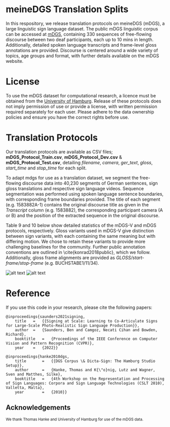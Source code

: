 # meineDGS Translation Splits

In this respository, we release translation protocols on meineDGS (mDGS), a large linguistic sign language dataset. The public mDGS linguistic corpus can be accessed at [mDGS](https://www.sign-lang.uni-hamburg.de/dgs-korpus/index.php/welcome.html), containing 330 sequences of free-flowing discourse between two deaf participants, each up to 10 mins in length.  Additionally, detailed spoken language transcripts and frame-level gloss annotations are provided. Discourse is centered around a wide variety of topics, age groups and format, with further details available on the mDGS website. 

# License

To use the mDGS dataset for computational research, a licence must be obtained from the [University of Hamburg](thomas.hanke@uni-hamburg.de). Release of these protocols does not imply permission of use or provide a license, with written permission required separately for each user. Please adhere to the data ownership policies and ensure you have the correct rights before use.

# Translation Protocols

Our translation protocols are available as CSV files; **mDGS_Protocol_Train.csv**, **mDGS_Protocol_Dev.csv** & **mDGS_Protocol_Test.csv**, detailing *filename*, *camera*, *ger\_text*, *gloss*, *start\_time* and *stop\_time* for each split.

To adapt mdgs for use as a translation dataset, we segment the free-flowing discourse data into 40,230 segments of German sentences, sign gloss translations and respective sign language videos. Sequence segmentation was performed using spoken language sentence boundaries, with corresponding frame boundaries provided. The title of each segment (e.g. 1583882A-1) contains the original discourse title as given in the *Transcript* column (e.g. 1583882), the corresponding participant camera (A or B) and the position of the extracted sequence in the original discourse. 

Table 9 and 10 below show detailed statistics of the mDGS-V and mDGS protocols, respectively. Gloss variants used in mDGS-V give distinction between sign variants, with each containing the same meaning but with differing motion. We chose to retain these variants to provide more challenging baselines for the community. Further public annotation conventions are outlined in \cite{konrad2018public}, which we follow. Additionally, gloss frame alignments are provided as *GLOSS/start-frame/stop-frame* (e.g. BUCHSTABE1/11/34).

![alt text](https://github.com/BenSaunders27/meineDGS-Translation-Splits/blob/main/mDGS-V_Table.png?raw=true)
![alt text](https://github.com/BenSaunders27/meineDGS-Translation-Splits/blob/main/mDGS_Table.png?raw=true)

# Reference

If you use this code in your research, please cite the following papers:

```
@inproceedings{saunders2021signing,
    title	=	{{Signing at Scale: Learning to Co-Articulate Signs for Large-Scale Photo-Realistic Sign Language Production}},
    author	=	{Saunders, Ben and Camgoz, Necati Cihan and Bowden, Richard},
    booktitle	=	{Proceedings of the IEEE Conference on Computer Vision and Pattern Recognition (CVPR)},
    year	=	{2022}}

@inproceedings{hanke2010dgs,
    title       =   {{DGS Corpus \& Dicta-Sign: The Hamburg Studio Setup}},
    author      =   {Hanke, Thomas and K{\"o}nig, Lutz and Wagner, Sven and Matthes, Silke},
    booktitle   =   {4th Workshop on the Representation and Processing of Sign Languages: Corpora and Sign Language Technologies (CSLT 2010), Valletta, Malta},
    year        =   {2010}}

```

## Acknowledgements
<sub>We thank Thomas Hanke and University of Hamburg for use of the mDGS data. </sub>
